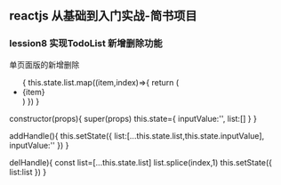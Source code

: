 ## reactjs 从基础到入门实战-简书项目

### lession8 实现TodoList 新增删除功能

单页面版的新增删除


<ul>
  {
    this.state.list.map((item,index)=>{
      return (
        <li key={index}
            onClick={this.delHandle.bind(this.index)}
        >
        {item}
        </li>
      )
    })
  }
</ul>

constructor(props){
  super(props)
  this.state={
    inputValue:'',
    list:[]
  }
}

addHandle(){
  this.setState({
    list:[...this.state.list,this.state.inputValue],
    inputValue:''
  })
}

delHandle){
  const list=[...this.state.list]
  list.splice(index,1)
  this.setState({
    list:list
  })
}



